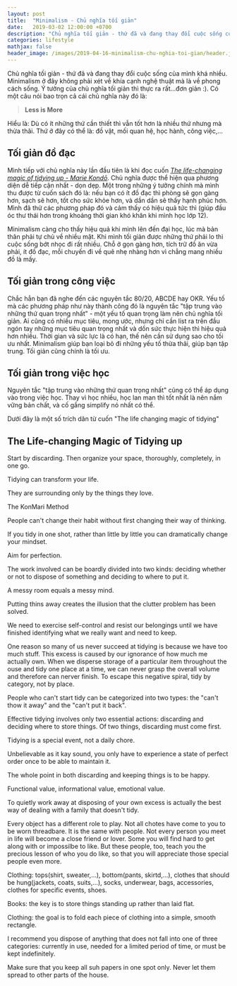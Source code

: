 ```yaml
---
layout: post
title:  "Minimalism - Chủ nghĩa tối giản"
date:   2019-03-02 12:00:00 +0700
description: "Chủ nghĩa tối giản - thứ đã và đang thay đổi cuộc sống của mình khá nhiều. Minimalism ở đây không phải xét về khía cạnh nghệ thuật mà là về phong cách sống."
categories: lifestyle
mathjax: false
header_image: /images/2019-04-16-minimalism-chu-nghia-toi-gian/header.jpg
---
```


Chủ nghĩa tối giản - thứ đã và đang thay đổi cuộc sống của mình khá nhiều. Minimalism ở đây không phải xét về khía cạnh nghệ thuật mà là về phong cách sống. Ý tưởng của chủ nghĩa tối giản thì thực ra rất...đơn giản :). Có một câu nói bao trọn cả cái chủ nghĩa này đó là: 

> **Less is More**

Hiểu là: Dù có ít những thứ cần thiết thì vẫn tốt hơn là nhiều thứ nhưng mà thừa thãi. Thứ ở đây có thể là: đồ vật, mối quan hệ, học hành, công việc,... 

## Tối giản đồ đạc
Mình tiếp với chủ nghĩa này lần đầu tiên là khi đọc cuốn [*The life-changing magic of tidying up - Marie Kondō*](https://minhdq99hp.github.io/review/books/2019/02/15/the-life-changing-magic-of-tidying-up/). Chủ nghĩa được thể hiện qua phương diện dễ tiếp cận nhất - dọn dẹp. Một trong những ý tưởng chính mà mình thu được từ cuốn sách đó là: nếu bạn có ít đồ đạc thì phòng sẽ gọn gàng hơn, sạch sẽ hơn, tốt cho sức khỏe hơn, và dần dần sẽ thấy hạnh phúc hơn. Mình đã thử các phương pháp đó và cảm thấy có hiệu quả tức thì (giúp đầu óc thư thái hơn trong khoảng thời gian khó khăn khi mình học lớp 12). 

Minimalism càng cho thấy hiệu quả khi mình lên đến đại học, lúc mà bản thân phải tự chủ về nhiều mặt. Khi mình tối giản được những thứ phải lo thì cuộc sống bớt nhọc đi rất nhiều. Chỗ ở gọn gàng hơn, tích trữ đồ ăn vừa phải, ít đồ đạc, mỗi chuyến đi về quê nhẹ nhàng hơn vì chẳng mang nhiều đồ là mấy.

## Tối giản trong công việc
Chắc hẳn bạn đã nghe đến các nguyên tắc 80/20, ABCDE hay OKR. Yếu tố mà các phương pháp như này thành công đó là nguyên tắc "tập trung vào những thứ quan trọng nhất" - một yếu tố quan trọng làm nên chủ nghĩa tối giản. Ai cũng có nhiều mục tiêu, mong ước, nhưng chỉ cần list ra trên đầu ngón tay những mục tiêu quan trọng nhất và dồn sức thực hiện thì hiệu quả hơn nhiều. Thời gian và sức lực là có hạn, thế nên cần sử dụng sao cho tối ưu nhất. Minimalism giúp bạn loại bỏ đi những yếu tố thừa thãi, giúp bạn tập trung. Tối giản cũng chính là tối ưu.

## Tối giản trong việc học
Nguyên tắc "tập trung vào những thứ quan trọng nhất" cũng có thể áp dụng vào trong việc học. Thay vì học nhiều, học lan man thì tốt nhất là nên nắm vững bản chất, và cố gắng simplify nó nhất có thể. 


Dưới đây là một số trích dân từ cuốn "The life changing magic of tidying"
## The Life-changing Magic of Tidying up

Start by discarding. Then organize your space, thoroughly, completely, in one go. 

Tidying can transform your life. 

They are surrounding only by the things they love. 

The KonMari Method 

People can't change their habit without first changing their way of thinking. 

If you tidy in one shot, rather than little by little you can dramatically change your mindset. 

Aim for perfection. 

The work involved can be boardly divided into two kinds: deciding whether or not to dispose of something and deciding to where to put it. 

A messy room equals a messy mind. 

Putting thins away creates the illusion that the clutter problem has been solved. 

We need to exercise self-control and resist our belongings until we have finished identifying what we really want and need to keep. 

One reason so many of us never succeed at tidying is because we have too much stuff. This excess is caused by our ignorance of how much me actually own. When we disperse storage of a particular item throughout the ouse and tidy one place at a time, we can never grasp the overall volume and therefore can nerver finish. To escape this negative spiral, tidy by category, not by place. 

People who can't start tidy can be categorized into two types: the "can't thow it away" and the "can't put it back". 

Effective tidying involves only two essential actions: discarding and deciding where to store things. Of two things, discarding must come first. 

Tidying is a special event, not a daily chore. 

Unbelievable as it kay sound, you only have to experience a state of perfect order once to be able to maintain it. 

The whole point in both discarding and keeping things is to be happy. 

Functional value, informational value, emotional value. 

To quietly work away at disposing of your own excess is actually the best way of dealing with a family that doesn't tidy. 

Every object has a different role to play. Not all chotes have come to you to be worn threadbare. It is the same with people. Not every person you meet in life will become a close friend or lover. Some you will find hard to get along with or impossilbe to like. But these people, too, teach you the precious lesson of who you do like, so that you will appreciate those special people even more. 

Clothing: tops(shirt, sweater,...), bottom(pants, skirtd,...), clothes that should be hung(jackets, coats, suits,...), socks, underwear, bags, accessories, clothes for specific events, shoes.  

Books: the key is to store things standing up rather than laid flat. 

Clothing: the goal is to fold each piece of clothing into a simple, smooth rectangle. 

I recommend you dispose of anything that does not fall into one of three categories: currently in use, needed for a limited period of time, or must be kept indefinitely.  

Make sure that you keep all suh papers in one spot only. Never let them spread to other parts of the house. 
